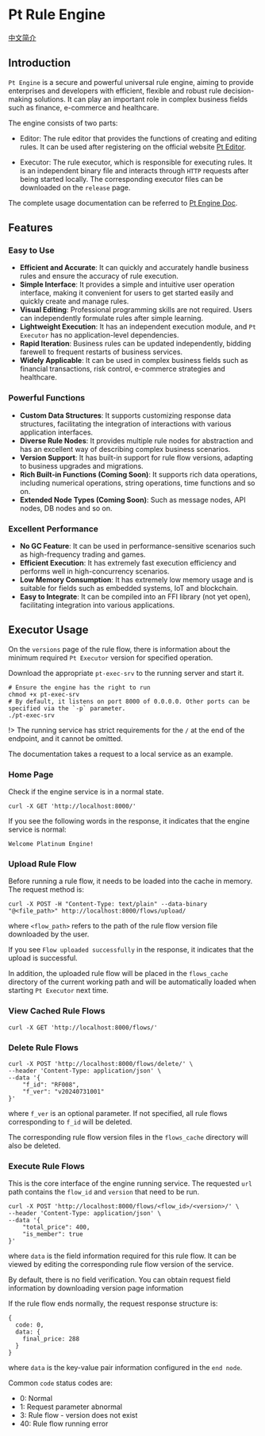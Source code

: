 # Pt Rule Engine

[中文简介][zh-readme-url]

[zh-readme-url]: README-zh.md

## Introduction
`Pt Engine` is a secure and powerful universal rule engine, aiming to provide enterprises and developers with efficient, flexible and robust rule decision-making solutions. It can play an important role in complex business fields such as finance, e-commerce and healthcare.

The engine consists of two parts:

- Editor: The rule editor that provides the functions of creating and editing rules. It can be used after registering on the official website [Pt Editor](https://www.pt-engine.com/editor/).

- Executor: The rule executor, which is responsible for executing rules. It is an independent binary file and interacts through `HTTP` requests after being started locally. The corresponding executor files can be downloaded on the `release` page.

The complete usage documentation can be referred to [Pt Engine Doc](https://www.pt-engine.com/doc/index.html).

## Features

### Easy to Use
- **Efficient and Accurate**: It can quickly and accurately handle business rules and ensure the accuracy of rule execution.
- **Simple Interface**: It provides a simple and intuitive user operation interface, making it convenient for users to get started easily and quickly create and manage rules.
- **Visual Editing**: Professional programming skills are not required. Users can independently formulate rules after simple learning.
- **Lightweight Execution**: It has an independent execution module, and `Pt Executor` has no application-level dependencies.
- **Rapid Iteration**: Business rules can be updated independently, bidding farewell to frequent restarts of business services.
- **Widely Applicable**: It can be used in complex business fields such as financial transactions, risk control, e-commerce strategies and healthcare.

### Powerful Functions
- **Custom Data Structures**: It supports customizing response data structures, facilitating the integration of interactions with various application interfaces.
- **Diverse Rule Nodes**: It provides multiple rule nodes for abstraction and has an excellent way of describing complex business scenarios.
- **Version Support**: It has built-in support for rule flow versions, adapting to business upgrades and migrations.
- **Rich Built-in Functions (Coming Soon)**: It supports rich data operations, including numerical operations, string operations, time functions and so on.
- **Extended Node Types (Coming Soon)**: Such as message nodes, API nodes, DB nodes and so on.

### Excellent Performance
- **No GC Feature**: It can be used in performance-sensitive scenarios such as high-frequency trading and games.
- **Efficient Execution**: It has extremely fast execution efficiency and performs well in high-concurrency scenarios.
- **Low Memory Consumption**: It has extremely low memory usage and is suitable for fields such as embedded systems, IoT and blockchain.
- **Easy to Integrate**: It can be compiled into an FFI library (not yet open), facilitating integration into various applications. 

## Executor Usage

On the `versions` page of the rule flow, there is information about the minimum required `Pt Executor` version for specified operation.

Download the appropriate `pt-exec-srv` to the running server and start it.

```shell
# Ensure the engine has the right to run
chmod +x pt-exec-srv
# By default, it listens on port 8000 of 0.0.0.0. Other ports can be specified via the `-p` parameter.
./pt-exec-srv
```

!> The running service has strict requirements for the `/` at the end of the endpoint, and it cannot be omitted.

The documentation takes a request to a local service as an example.

### Home Page
Check if the engine service is in a normal state.

```
curl -X GET 'http://localhost:8000/'
```

If you see the following words in the response, it indicates that the engine service is normal:

```
Welcome Platinum Engine!
```

### Upload Rule Flow
Before running a rule flow, it needs to be loaded into the cache in memory. The request method is:

```
curl -X POST -H "Content-Type: text/plain" --data-binary "@<file_path>" http://localhost:8000/flows/upload/
```

where `<flow_path>` refers to the path of the rule flow version file downloaded by the user.

If you see `Flow uploaded successfully` in the response, it indicates that the upload is successful.

In addition, the uploaded rule flow will be placed in the `flows_cache` directory of the current working path and will be automatically loaded when starting `Pt Executor` next time.

### View Cached Rule Flows
```
curl -X GET 'http://localhost:8000/flows/'
```

### Delete Rule Flows
```
curl -X POST 'http://localhost:8000/flows/delete/' \
--header 'Content-Type: application/json' \
--data '{
    "f_id": "RF008",
    "f_ver": "v20240731001"
}'
```

where `f_ver` is an optional parameter. If not specified, all rule flows corresponding to `f_id` will be deleted.

The corresponding rule flow version files in the `flows_cache` directory will also be deleted.

### Execute Rule Flows
This is the core interface of the engine running service. The requested `url` path contains the `flow_id` and `version` that need to be run.

```
curl -X POST 'http://localhost:8000/flows/<flow_id>/<version>/' \
--header 'Content-Type: application/json' \
--data '{
    "total_price": 400,
    "is_member": true
}'
```

where `data` is the field information required for this rule flow. It can be viewed by editing the corresponding rule flow version of the service.

By default, there is no field verification. You can obtain request field information by downloading version page information

If the rule flow ends normally, the request response structure is:

```
{
  code: 0,
  data: {
    final_price: 288
  }
}
```

where `data` is the key-value pair information configured in the `end node`.

Common `code` status codes are:

+ 0: Normal
+ 1: Request parameter abnormal
+ 3: Rule flow - version does not exist
+ 40: Rule flow running error